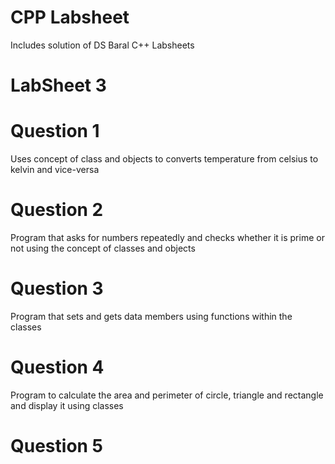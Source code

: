 # CPP Labsheet
Includes solution of DS Baral C++ Labsheets

# LabSheet 3
# Question 1
Uses concept of class and objects to converts temperature from celsius to kelvin and vice-versa
# Question 2
Program that asks for numbers repeatedly and checks whether it is prime or not using the concept of classes and objects
# Question 3
Program that sets and gets data members using functions within the classes
# Question 4
Program to calculate the area and perimeter of circle, triangle and rectangle and display it using classes
# Question 5